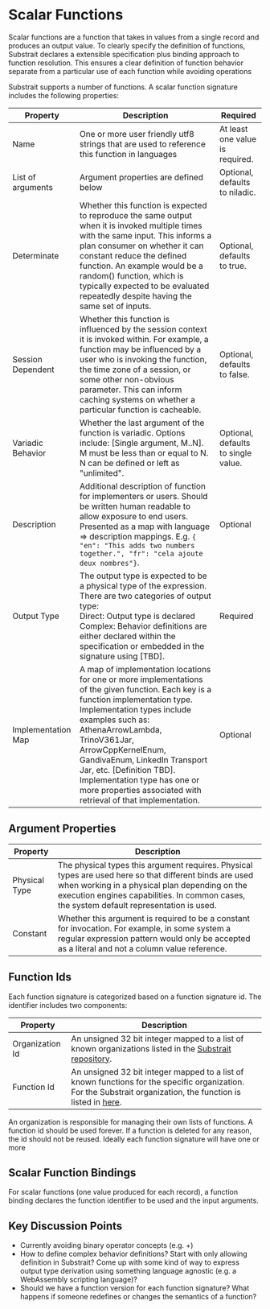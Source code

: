 # Scalar Functions

Scalar functions are a function that takes in values from a single record and produces an output value. To clearly specify the definition of functions, Substrait declares a extensible specification plus binding approach to function resolution. This ensures a clear definition of function behavior separate from a particular use of each function while avoiding operations 

Substrait supports a number of functions. A scalar function signature includes the following properties:

| Property           | Description                                                  | Required                            |
| ------------------ | ------------------------------------------------------------ | ----------------------------------- |
| Name               | One or more user friendly utf8 strings that are used to reference this function in languages | At least one value is required.     |
| List of arguments  | Argument properties are defined below                        | Optional, defaults to niladic.      |
| Determinate        | Whether this function is expected to reproduce the same output when it is invoked multiple times with the same input. This informs a plan consumer on whether it can constant reduce the defined function. An example would be a random() function, which is typically expected to be evaluated repeatedly despite having the same set of inputs. | Optional, defaults to true.         |
| Session Dependent  | Whether this function is influenced by the session context it is invoked within. For example, a function may be influenced by a user who is invoking the function, the time zone of a session, or some other non-obvious parameter. This can inform caching systems on whether a particular function is cacheable. | Optional, defaults to false.        |
| Variadic Behavior  | Whether the last argument of the function is variadic. Options include: [Single argument, M..N]. M must be less than or equal to N. N can be defined or left as "unlimited". | Optional, defaults to single value. |
| Description        | Additional description of function for implementers or users. Should be written human readable to allow exposure to end users. Presented as a map with language => description mappings. E.g. `{ "en": "This adds two numbers together.", "fr": "cela ajoute deux nombres"}`. | Optional                            |
| Output Type        | The output type is expected to be a physical type of the expression. There are two categories of output type:<br />Direct: Output type is declared<br />Complex: Behavior definitions are either declared within the specification or embedded in the signature using [TBD]. | Required                            |
| Implementation Map | A map of implementation locations for one or more implementations of the given function. Each key is a function implementation type. Implementation types include examples such as: AthenaArrowLambda, TrinoV361Jar, ArrowCppKernelEnum, GandivaEnum, LinkedIn Transport Jar, etc. [Definition TBD]. Implementation type has one or more properties associated with retrieval of that implementation. | Optional                            |



## Argument Properties

| Property      | Description                                                  |
| ------------- | ------------------------------------------------------------ |
| Physical Type | The physical types this argument requires. Physical types are used here so that different binds are used when working in a physical plan depending on the execution engines capabilities. In common cases, the system default representation is used. |
| Constant      | Whether this argument is required to be a constant for invocation. For example, in some system a regular expression pattern would only be accepted as a literal and not a column value reference. |



## Function Ids

Each function signature is categorized based on a function signature id. The identifier includes two components:

| Property        | Description                                                  |
| --------------- | ------------------------------------------------------------ |
| Organization Id | An unsigned 32 bit integer mapped to a list of known organizations listed in the [Substrait repository](https://github.com/substrait-io/substrait/blob/sketch/extensions/organizations.yaml). |
| Function Id     | An unsigned 32 bit integer mapped to a list of known functions for the specific organization. For the Substrait organization, the function is listed in [here](https://github.com/substrait-io/substrait/blob/sketch/extensions/scalar_functions.yaml). |

An organization is responsible for managing their own lists of functions. A function id should be used forever. If a function is deleted for any reason, the id should not be reused. Ideally each function signature will have one or more 

## Scalar Function Bindings

For scalar functions (one value produced for each record), a function binding declares the function identifier to be used and the input arguments.





## Key Discussion Points

* Currently avoiding binary operator concepts (e.g. +)
* How to define complex behavior definitions? Start with only allowing definition in Substrait? Come up with some kind of way to express output type derivation using something language agnostic (e.g. a WebAssembly scripting language)?
* Should we have a function version for each function signature? What happens if someone redefines or changes the semantics of a function?